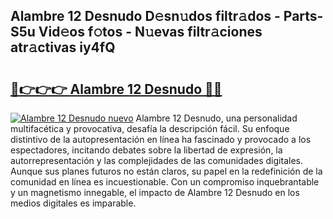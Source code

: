 ## Alambre 12 Desnudo D𝚎sn𝚞dos filtr𝚊dos - Parts-S5u Vid𝚎os f𝚘tos - N𝚞evas filtr𝚊ciones atr𝚊ctivas iy4fQ

# <h2><a href="http://mb0xyfq.tromn.icu/?c=Alambre+12+Desnudo">🔗👉👉👉 Alambre 12 Desnudo 🔗🔗</a></h2>

[![Alambre 12 Desnudo nuevo](https://i.imgur.com/pEAQMta.gif)](http://mb0xyfq.tromn.icu/?c=Alambre+12+Desnudo)
Alambre 12 Desnudo, una personalidad multifacética y provocativa, desafía la descripción fácil. Su enfoque distintivo de la autopresentación en línea ha fascinado y provocado a los espectadores, incitando debates sobre la libertad de expresión, la autorrepresentación y las complejidades de las comunidades digitales. Aunque sus planes futuros no están claros, su papel en la redefinición de la comunidad en línea es incuestionable. Con un compromiso inquebrantable y un magnetismo innegable, el impacto de Alambre 12 Desnudo en los medios digitales es imparable.
